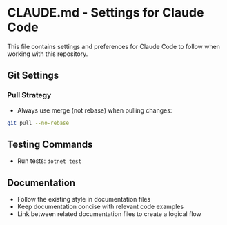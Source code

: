 # CLAUDE.md - Settings for Claude Code

This file contains settings and preferences for Claude Code to follow when working with this repository.

## Git Settings

### Pull Strategy
- Always use merge (not rebase) when pulling changes:
```bash
git pull --no-rebase
```

## Testing Commands

- Run tests: `dotnet test`

## Documentation

- Follow the existing style in documentation files
- Keep documentation concise with relevant code examples
- Link between related documentation files to create a logical flow